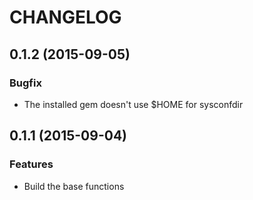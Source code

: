 # CHANGELOG

## 0.1.2 (2015-09-05)
### Bugfix
* The installed gem doesn't use $HOME for sysconfdir

## 0.1.1 (2015-09-04)
### Features
* Build the base functions